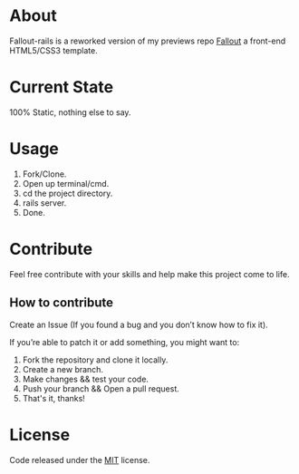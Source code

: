 # About

Fallout-rails is a reworked version of my previews repo [Fallout](https://github.com/marlospomin/fallout) a front-end HTML5/CSS3 template.

# Current State

100% Static, nothing else to say.

# Usage

1. Fork/Clone.
2. Open up terminal/cmd.
3. cd the project directory.
4. rails server.
5. Done.

# Contribute

Feel free contribute with your skills and help make this project come to life.

## How to contribute

Create an Issue (If you found a bug and you don’t know how to fix it).

If you’re able to patch it or add something, you might want to:

1. Fork the repository and clone it locally.
2. Create a new branch.
3. Make changes && test your code.
4. Push your branch && Open a pull request.
5. That's it, thanks!

# License

Code released under the [MIT](LICENSE) license.